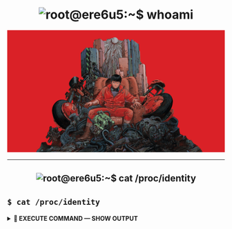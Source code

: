 <h1 align="center"><b>
  <img src="https://readme-typing-svg.demolab.com?font=Fira+Code&size=30&duration=4000&pause=1000&color=FF0000&width=600&lines=root%40ere6u5%3A~%24+whoami;" alt="root@ere6u5:~$ whoami"/></b>
</h1>

<p align="center">
  <img src="assets/pictures/main.png"/>
</p>

---

<h2 align="center"><b>
  <img src="https://readme-typing-svg.demolab.com?font=Fira+Code&size=25&color=FF0000&center=true&vCenter=true&width=600&lines=root%40ere6u5%3A~%24+cat+%2Fproc%2Fidentity;" alt="root@ere6u5:~$ cat /proc/identity"/></b>
</h2>

## **`$ cat /proc/identity`**

<details>
<summary>
  <b>🔻 EXECUTE COMMAND — SHOW OUTPUT</b>
</summary>

<br>

## <code style="font-size: 1.1em; font-weight: bold; color: #00ff00;">$ cat /proc/identity</code>

```bash
╔══════════════════════════════════════════════════════════════════╗
║                      CORE IDENTITY DUMP                         ║
╠══════════════════════════════════════════════════════════════════╣
║  USER:           ere6u5                                         ║
║  PRIVILEGE:      ROOT                                           ║  
║  CLEARANCE:      LEVEL_5                                        ║
║  SPECIALIZATION: OFFENSIVE_SECURITY                             ║
║  STATUS:         [OPERATIONAL]                                  ║
║  THREAT_LEVEL:   [REDACTED]                                     ║
╚══════════════════════════════════════════════════════════════════╝
